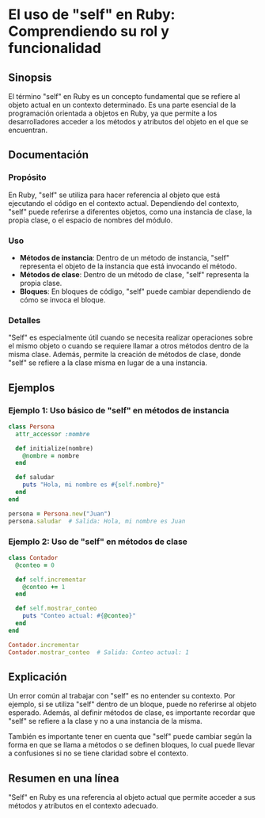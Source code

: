 <!--
Meta Description: # El uso de "self" en Ruby: Comprendiendo su rol y funcionalidad ## Sinopsis El término "self" en Ruby es un concepto fundamental que se refiere al ob...
Meta Keywords: self, clase, métodos, que, ruby
-->

# El uso de "self" en Ruby: Comprendiendo su rol y funcionalidad

## Sinopsis
El término "self" en Ruby es un concepto fundamental que se refiere al objeto actual en un contexto determinado. Es una parte esencial de la programación orientada a objetos en Ruby, ya que permite a los desarrolladores acceder a los métodos y atributos del objeto en el que se encuentran.

## Documentación
### Propósito
En Ruby, "self" se utiliza para hacer referencia al objeto que está ejecutando el código en el contexto actual. Dependiendo del contexto, "self" puede referirse a diferentes objetos, como una instancia de clase, la propia clase, o el espacio de nombres del módulo.

### Uso
- **Métodos de instancia**: Dentro de un método de instancia, "self" representa el objeto de la instancia que está invocando el método.
- **Métodos de clase**: Dentro de un método de clase, "self" representa la propia clase.
- **Bloques**: En bloques de código, "self" puede cambiar dependiendo de cómo se invoca el bloque.

### Detalles
"Self" es especialmente útil cuando se necesita realizar operaciones sobre el mismo objeto o cuando se requiere llamar a otros métodos dentro de la misma clase. Además, permite la creación de métodos de clase, donde "self" se refiere a la clase misma en lugar de a una instancia.

## Ejemplos
### Ejemplo 1: Uso básico de "self" en métodos de instancia
```ruby
class Persona
  attr_accessor :nombre

  def initialize(nombre)
    @nombre = nombre
  end

  def saludar
    puts "Hola, mi nombre es #{self.nombre}"
  end
end

persona = Persona.new("Juan")
persona.saludar  # Salida: Hola, mi nombre es Juan
```

### Ejemplo 2: Uso de "self" en métodos de clase
```ruby
class Contador
  @conteo = 0

  def self.incrementar
    @conteo += 1
  end

  def self.mostrar_conteo
    puts "Conteo actual: #{@conteo}"
  end
end

Contador.incrementar
Contador.mostrar_conteo  # Salida: Conteo actual: 1
```

## Explicación
Un error común al trabajar con "self" es no entender su contexto. Por ejemplo, si se utiliza "self" dentro de un bloque, puede no referirse al objeto esperado. Además, al definir métodos de clase, es importante recordar que "self" se refiere a la clase y no a una instancia de la misma.

También es importante tener en cuenta que "self" puede cambiar según la forma en que se llama a métodos o se definen bloques, lo cual puede llevar a confusiones si no se tiene claridad sobre el contexto.

## Resumen en una línea
"Self" en Ruby es una referencia al objeto actual que permite acceder a sus métodos y atributos en el contexto adecuado.